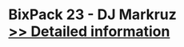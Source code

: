# BixPack 23 - DJ Markruz<br />[>> Detailed information](https://secure.shareit.com/shareit/product.html?productid=300773699&affiliateid=200057808)